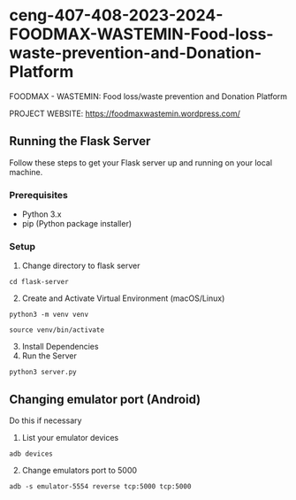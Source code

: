 # ceng-407-408-2023-2024-FOODMAX-WASTEMIN-Food-loss-waste-prevention-and-Donation-Platform
FOODMAX - WASTEMIN: Food loss/waste prevention and Donation Platform

PROJECT WEBSITE: https://foodmaxwastemin.wordpress.com/

## Running the Flask Server
Follow these steps to get your Flask server up and running on your local machine.

### Prerequisites
* Python 3.x
* pip (Python package installer)

### Setup
1. Change directory to flask server

```
cd flask-server
```

2. Create and Activate Virtual Environment (macOS/Linux)
```
python3 -m venv venv
```

```
source venv/bin/activate
```

3. Install Dependencies
4. Run the Server

```
python3 server.py
```

## Changing emulator port (Android)
Do this if necessary
1. List your emulator devices
```
adb devices
```
2. Change emulators port to 5000
```
adb -s emulator-5554 reverse tcp:5000 tcp:5000
```


